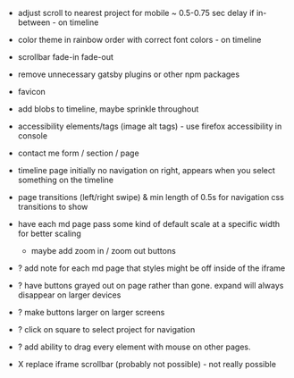 - adjust scroll to nearest project for mobile ~ 0.5-0.75 sec delay if in-between - on timeline
- color theme in rainbow order with correct font colors - on timeline
- scrollbar fade-in fade-out
- remove unnecessary gatsby plugins or other npm packages
- favicon
- add blobs to timeline, maybe sprinkle throughout
- accessibility elements/tags (image alt tags) - use firefox accessibility in console
- contact me form / section / page
- timeline page initially no navigation on right, appears when you select something on the timeline
- page transitions (left/right swipe) & min length of 0.5s for navigation css transitions to show
- have each md page pass some kind of default scale at a specific width for better scaling
  - maybe add zoom in / zoom out buttons
- ? add note for each md page that styles might be off inside of the iframe
- ? have buttons grayed out on page rather than gone. expand will always disappear on larger devices
- ? make buttons larger on larger screens
- ? click on square to select project for navigation
- ? add ability to drag every element with mouse on other pages.

- X replace iframe scrollbar (probably not possible) - not really possible
